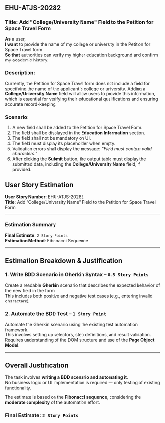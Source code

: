 ## EHU-ATJS-20282

### Title: Add "College/University Name" Field to the Petition for Space Travel Form

**As** a user,  
**I want** to provide the name of my college or university in the Petition for Space Travel form  
**So that** authorities can verify my higher education background and confirm my academic history.

### Description:
Currently, the Petition for Space Travel form does not include a field for specifying the name of the applicant's college or university. Adding a **College/University Name** field will allow users to provide this information, which is essential for verifying their educational qualifications and ensuring accurate record-keeping.

### Scenario:
1. A new field shall be added to the Petition for Space Travel Form.
2. The field shall be displayed in the **Education Information** section.
3. The field shall not be mandatory on UI.
4. The field must display its placeholder when empty.
5. Validation errors shall display the message: *"Field must contain valid characters."*
6. After clicking the **Submit** button, the output table must display the submitted data, including the **College/University Name** field, if provided.



## User Story Estimation

**User Story Number**: EHU-ATJS-20282  
**Title**: Add "College/University Name" Field to the Petition for Space Travel Form  

---

### Estimation Summary

**Final Estimate**: `2 Story Points`  
**Estimation Method**: Fibonacci Sequence  

---

## Estimation Breakdown & Justification 

### 1. Write BDD Scenario in Gherkin Syntax – `0.5 Story Points`
Create a readable **Gherkin** scenario that describes the expected behavior of the new field in the form.  
This includes both positive and negative test cases (e.g., entering invalid characters).

### 2. Automate the BDD Test – `1 Story Point`
Automate the Gherkin scenario using the existing test automation framework.  
This involves setting up selectors, step definitions, and result validation.  
Requires understanding of the DOM structure and use of the **Page Object Model**.

---

## Overall Justification 

The task involves **writing a BDD scenario and automating it**.  
No business logic or UI implementation is required — only testing of existing functionality.

The estimate is based on the **Fibonacci sequence**, considering the **moderate complexity** of the automation effort.

### Final Estimate: `2 Story Points`
